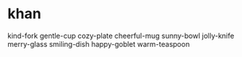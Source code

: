 # khan
kind-fork gentle-cup cozy-plate cheerful-mug sunny-bowl jolly-knife merry-glass smiling-dish happy-goblet warm-teaspoon
